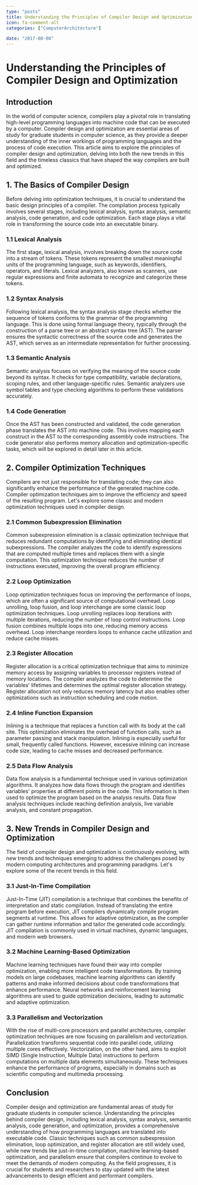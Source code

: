 ```yaml
---
type: "posts"
title: Understanding the Principles of Compiler Design and Optimization
icon: fa-comment-alt
categories: ["ComputerArchitecture"]

date: "2017-08-08"
---
```




# Understanding the Principles of Compiler Design and Optimization

## Introduction
In the world of computer science, compilers play a pivotal role in translating high-level programming languages into machine code that can be executed by a computer. Compiler design and optimization are essential areas of study for graduate students in computer science, as they provide a deeper understanding of the inner workings of programming languages and the process of code execution. This article aims to explore the principles of compiler design and optimization, delving into both the new trends in this field and the timeless classics that have shaped the way compilers are built and optimized.

## 1. The Basics of Compiler Design
Before delving into optimization techniques, it is crucial to understand the basic design principles of a compiler. The compilation process typically involves several stages, including lexical analysis, syntax analysis, semantic analysis, code generation, and code optimization. Each stage plays a vital role in transforming the source code into an executable binary.

### 1.1 Lexical Analysis
The first stage, lexical analysis, involves breaking down the source code into a stream of tokens. These tokens represent the smallest meaningful units of the programming language, such as keywords, identifiers, operators, and literals. Lexical analyzers, also known as scanners, use regular expressions and finite automata to recognize and categorize these tokens.

### 1.2 Syntax Analysis
Following lexical analysis, the syntax analysis stage checks whether the sequence of tokens conforms to the grammar of the programming language. This is done using formal language theory, typically through the construction of a parse tree or an abstract syntax tree (AST). The parser ensures the syntactic correctness of the source code and generates the AST, which serves as an intermediate representation for further processing.

### 1.3 Semantic Analysis
Semantic analysis focuses on verifying the meaning of the source code beyond its syntax. It checks for type compatibility, variable declarations, scoping rules, and other language-specific rules. Semantic analyzers use symbol tables and type checking algorithms to perform these validations accurately.

### 1.4 Code Generation
Once the AST has been constructed and validated, the code generation phase translates the AST into machine code. This involves mapping each construct in the AST to the corresponding assembly code instructions. The code generator also performs memory allocation and optimization-specific tasks, which will be explored in detail later in this article.

## 2. Compiler Optimization Techniques
Compilers are not just responsible for translating code; they can also significantly enhance the performance of the generated machine code. Compiler optimization techniques aim to improve the efficiency and speed of the resulting program. Let's explore some classic and modern optimization techniques used in compiler design.

### 2.1 Common Subexpression Elimination
Common subexpression elimination is a classic optimization technique that reduces redundant computations by identifying and eliminating identical subexpressions. The compiler analyzes the code to identify expressions that are computed multiple times and replaces them with a single computation. This optimization technique reduces the number of instructions executed, improving the overall program efficiency.

### 2.2 Loop Optimization
Loop optimization techniques focus on improving the performance of loops, which are often a significant source of computational overhead. Loop unrolling, loop fusion, and loop interchange are some classic loop optimization techniques. Loop unrolling replaces loop iterations with multiple iterations, reducing the number of loop control instructions. Loop fusion combines multiple loops into one, reducing memory access overhead. Loop interchange reorders loops to enhance cache utilization and reduce cache misses.

### 2.3 Register Allocation
Register allocation is a critical optimization technique that aims to minimize memory access by assigning variables to processor registers instead of memory locations. The compiler analyzes the code to determine the variables' lifetimes and determines the optimal register allocation strategy. Register allocation not only reduces memory latency but also enables other optimizations such as instruction scheduling and code motion.

### 2.4 Inline Function Expansion
Inlining is a technique that replaces a function call with its body at the call site. This optimization eliminates the overhead of function calls, such as parameter passing and stack manipulation. Inlining is especially useful for small, frequently called functions. However, excessive inlining can increase code size, leading to cache misses and decreased performance.

### 2.5 Data Flow Analysis
Data flow analysis is a fundamental technique used in various optimization algorithms. It analyzes how data flows through the program and identifies variables' properties at different points in the code. This information is then used to optimize the program based on the analysis results. Data flow analysis techniques include reaching definition analysis, live variable analysis, and constant propagation.

## 3. New Trends in Compiler Design and Optimization
The field of compiler design and optimization is continuously evolving, with new trends and techniques emerging to address the challenges posed by modern computing architectures and programming paradigms. Let's explore some of the recent trends in this field.

### 3.1 Just-In-Time Compilation
Just-In-Time (JIT) compilation is a technique that combines the benefits of interpretation and static compilation. Instead of translating the entire program before execution, JIT compilers dynamically compile program segments at runtime. This allows for adaptive optimization, as the compiler can gather runtime information and tailor the generated code accordingly. JIT compilation is commonly used in virtual machines, dynamic languages, and modern web browsers.

### 3.2 Machine Learning-Based Optimization
Machine learning techniques have found their way into compiler optimization, enabling more intelligent code transformations. By training models on large codebases, machine learning algorithms can identify patterns and make informed decisions about code transformations that enhance performance. Neural networks and reinforcement learning algorithms are used to guide optimization decisions, leading to automatic and adaptive optimization.

### 3.3 Parallelism and Vectorization
With the rise of multi-core processors and parallel architectures, compiler optimization techniques are now focusing on parallelism and vectorization. Parallelization transforms sequential code into parallel code, utilizing multiple cores effectively. Vectorization, on the other hand, aims to exploit SIMD (Single Instruction, Multiple Data) instructions to perform computations on multiple data elements simultaneously. These techniques enhance the performance of programs, especially in domains such as scientific computing and multimedia processing.

## Conclusion
Compiler design and optimization are fundamental areas of study for graduate students in computer science. Understanding the principles behind compiler design, including lexical analysis, syntax analysis, semantic analysis, code generation, and optimization, provides a comprehensive understanding of how programming languages are translated into executable code. Classic techniques such as common subexpression elimination, loop optimization, and register allocation are still widely used, while new trends like just-in-time compilation, machine learning-based optimization, and parallelism ensure that compilers continue to evolve to meet the demands of modern computing. As the field progresses, it is crucial for students and researchers to stay updated with the latest advancements to design efficient and performant compilers.